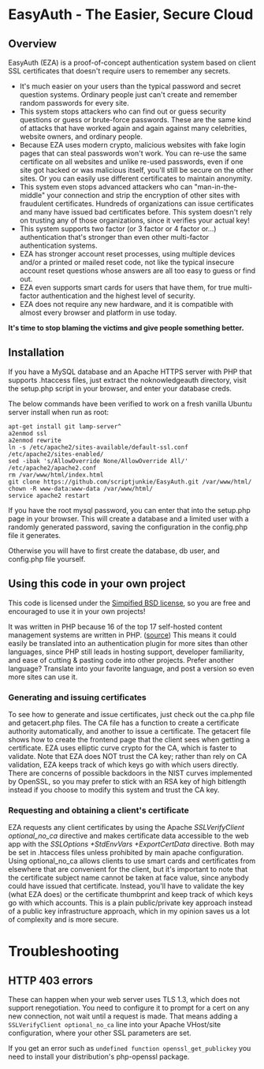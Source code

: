 # EasyAuth - The Easier, Secure Cloud
## Overview
EasyAuth (EZA) is a proof-of-concept authentication system based on client SSL certificates that doesn't require users to remember any secrets.

* It's much easier on your users than the typical password and secret question systems. Ordinary people just can't create and remember random passwords for every site.
* This system stops attackers who can find out or guess security questions or guess or brute-force passwords. These are the same kind of attacks that have worked again and again against many celebrities, website owners, and ordinary people.
* Because EZA uses modern crypto, malicious websites with fake login pages that can steal passwords won't work. You can re-use the same certificate on all websites and unlike re-used passwords, even if one site got hacked or was malicious itself, you'll still be secure on the other sites. Or you can easily use different certificates to maintain anonymity.
* This system even stops advanced attackers who can "man-in-the-middle" your connection and strip the encryption of other sites with fraudulent certificates. Hundreds of organizations can issue certificates and many have issued bad certificates before. This system doesn't rely on trusting any of those organizations, since it verifies your actual key!
* This system supports two factor (or 3 factor or 4 factor or...) authentication that's stronger than even other multi-factor authentication systems.
* EZA has stronger account reset processes, using multiple devices and/or a printed or mailed reset code, not like the typical insecure account reset questions whose answers are all too easy to guess or find out.
* EZA even supports smart cards for users that have them, for true multi-factor authentication and the highest level of security.
* EZA does not require any new hardware, and it is compatible with almost every browser and platform in use today.

**It's time to stop blaming the victims and give people something better.**

## Installation

If you have a MySQL database and an Apache HTTPS server with PHP that supports .htaccess files, just extract the noknowledgeauth directory, visit the setup.php script in your browser, and enter your database creds.

The below commands have been verified to work on a fresh vanilla Ubuntu server install when run as root:

    apt-get install git lamp-server^
    a2enmod ssl
    a2enmod rewrite
    ln -s /etc/apache2/sites-available/default-ssl.conf /etc/apache2/sites-enabled/
    sed -ibak 's/AllowOverride None/AllowOverride All/' /etc/apache2/apache2.conf
    rm /var/www/html/index.html
    git clone https://github.com/scriptjunkie/EasyAuth.git /var/www/html/
    chown -R www-data:www-data /var/www/html/
    service apache2 restart

If you have the root mysql password, you can enter that into the setup.php page in your browser. This will create a database and a limited user with a randomly generated password, saving the configuration in the config.php file it generates. 

Otherwise you will have to first create the database, db user, and config.php file yourself.

## Using this code in your own project

This code is licensed under the [Simpified BSD license](LICENSE.txt), so you are free and encouraged to use it in your own projects!

It was written in PHP because 16 of the top 17 self-hosted content management systems are written in PHP. ([source](http://goo.gl/OwYtYW)) This means it could easily be translated into an authentication plugin for more sites than other languages, since PHP still leads in hosting support, developer familiarity, and ease of cutting & pasting code into other projects. Prefer another language? Translate into your favorite language, and post a version so even more sites can use it.

### Generating and issuing certificates
To see how to generate and issue certificates, just check out the ca.php file and getacert.php files. The CA file has a function to create a certificate authority automatically, and another to issue a certificate. The getacert file shows how to create the frontend page that the client sees when getting a certificate. EZA uses elliptic curve crypto for the CA, which is faster to validate. Note that EZA does NOT trust the CA key; rather than rely on CA validation, EZA keeps track of which keys go with which users directly. There are concerns of possible backdoors in the NIST curves implemented by OpenSSL, so you may prefer to stick with an RSA key of high bitlength instead if you choose to modify this system and trust the CA key.

### Requesting and obtaining a client's certificate
EZA requests any client certificates by using the Apache *SSLVerifyClient optional_no_ca* directive and makes certificate data accessible to the web app with the *SSLOptions +StdEnvVars +ExportCertData* directive. Both may be set in .htaccess files unless prohibited by main apache configuration. Using optional_no_ca allows clients to use smart cards and certificates from elsewhere that are convenient for the client, but it's important to note that the certificate subject name cannot be taken at face value, since anybody could have issued that certificate. Instead, you'll have to validate the key (what EZA does) or the certificate thumbprint and keep track of which keys go with which accounts. This is a plain public/private key approach instead of a public key infrastructure approach, which in my opinion saves us a lot of complexity and is more secure.

# Troubleshooting

## HTTP 403 errors
These can happen when your web server uses TLS 1.3, which does not support renegotiation. You need to configure it to prompt for a cert on any new connection, not wait until a request is made. That means adding a `SSLVerifyClient optional_no_ca` line into your Apache VHost/site configuration, where your other SSL parameters are set.

If you get an error such as `undefined function openssl_get_publickey` you need to install your distribution's php-openssl package.
